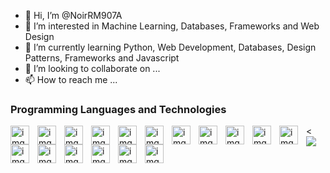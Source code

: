 - 👋 Hi, I’m @NoirRM907A
- 👀 I’m interested in Machine Learning, Databases, Frameworks and Web Design
- 🌱 I’m currently learning Python, Web Development, Databases, Design Patterns, Frameworks and Javascript
- 💞️ I’m looking to collaborate on ...
- 📫 How to reach me ...

<!---
NoirRM907A/NoirRM907A is a ✨ special ✨ repository because its `README.md` (this file) appears on your GitHub profile.
You can click the Preview link to take a look at your changes.
--->

### Programming Languages and Technologies

<!--C++-->
<a href="https://isocpp.org/" target="_blank" rel="noopener noreferrer">
<img align="left" alt="img" width="30px" style="padding-right:10px;" a="https://isocpp.org/" src="https://cdn.jsdelivr.net/gh/devicons/devicon/icons/cplusplus/cplusplus-original.svg" /></a>
<!--Java-->
<a href="https://www.oracle.com/java/" target="_blank" rel="noopener noreferrer">
<img align="left" alt="img" width="30px" style="padding-right:10px;" src="https://cdn.jsdelivr.net/gh/devicons/devicon/icons/java/java-original.svg" /></a>
<!--Python-->
<a href="https://www.python.org/" target="_blank" rel="noopener noreferrer">
<img align="left" alt="img" width="30px" style="padding-right:10px;" src="https://cdn.jsdelivr.net/gh/devicons/devicon/icons/python/python-original.svg" /></a>
<!--HTML-->
<a href="https://developer.mozilla.org/en-US/docs/Learn/Getting_started_with_the_web/HTML_basics" target="_blank" rel="noopener noreferrer">
<img align="left" alt="img" width="30px" style="padding-right:10px;" src="https://cdn.jsdelivr.net/gh/devicons/devicon/icons/html5/html5-original-wordmark.svg" /></a>
<!--CSS-->
<a href="https://developer.mozilla.org/en-US/docs/Learn/CSS/First_steps/What_is_CSS" target="_blank" rel="noopener noreferrer">
<img align="left" alt="img" width="30px" style="padding-right:10px;" src="https://cdn.jsdelivr.net/gh/devicons/devicon/icons/css3/css3-original-wordmark.svg" /></a>
<!--Javascript-->
<a href="https://developer.mozilla.org/en-US/docs/Web/JavaScript" target="_blank" rel="noopener noreferrer">
<img align="left" alt="img" width="30px" style="padding-right:10px;" src="https://cdn.jsdelivr.net/gh/devicons/devicon/icons/javascript/javascript-original.svg" /></a>
<!--Bootstrap-->
<a href="https://getbootstrap.com/" target="_blank" rel="noopener noreferrer">
<img align="left" alt="img" width="30px" style="padding-right:10px;" src="https://cdn.jsdelivr.net/gh/devicons/devicon/icons/bootstrap/bootstrap-original.svg" /></a>
<!--TensorFlow-->
<a href="https://www.tensorflow.org/" target="_blank" rel="noopener noreferrer">
<img align="left" alt="img" width="30px" style="padding-right:10px;" src="https://cdn.jsdelivr.net/gh/devicons/devicon/icons/tensorflow/tensorflow-original.svg" /></a>
<!--Git-->
<a href="https://git-scm.com/" target="_blank" rel="noopener noreferrer">
<img align="left" alt="img" width="30px" style="padding-right:10px;" src="https://cdn.jsdelivr.net/gh/devicons/devicon/icons/git/git-original.svg" /></a>
<!--JetBrains-->
<a href="https://www.jetbrains.com/" target="_blank" rel="noopener noreferrer">
<img align="left" alt="img" width="30px" style="padding-right:10px;" src="https://cdn.jsdelivr.net/gh/devicons/devicon/icons/jetbrains/jetbrains-original.svg" /></a>
<!--MySQL-->
<a href="https://www.mysql.com/" target="_blank" rel="noopener noreferrer">
<img align="left" alt="img" width="30px" style="padding-right:10px;" src="https://cdn.jsdelivr.net/gh/devicons/devicon/icons/mysql/mysql-original-wordmark.svg" /></a>
<!--Oracle-->
<a href="https://www.oracle.com/database/" target="_blank" rel="noopener noreferrer">
<img align="left" alt="img" width="30px" style="padding-right:10px;" src="https://cdn.jsdelivr.net/gh/devicons/devicon/icons/oracle/oracle-original.svg" /></a>
<!--R-->
<a href="https://www.r-project.org/" target="_blank" rel="noopener noreferrer">
<img align="left" alt="img" width="30px" style="padding-right:10px;" src="https://cdn.jsdelivr.net/gh/devicons/devicon/icons/r/r-original.svg" /></a>
<!--RStudio-->
<a href="https://www.rstudio.com/" target="_blank" rel="noopener noreferrer">
<img align="left" alt="img" width="30px" style="padding-right:10px;" src="https://cdn.jsdelivr.net/gh/devicons/devicon/icons/rstudio/rstudio-original.svg" /></a>
<!--Anaconda-->
<a href="https://www.anaconda.com/" target="_blank" rel="noopener noreferrer">
<img align="left" alt="img" width="30px" style="padding-right:10px;" src="https://cdn.jsdelivr.net/gh/devicons/devicon/icons/anaconda/anaconda-original-wordmark.svg" /></a>
<!--VSCode-->
<a href="https://code.visualstudio.com/" target="_blank" rel="noopener noreferrer">
<img align="left" alt="img" width="30px" style="padding-right:10px;" src="https://cdn.jsdelivr.net/gh/devicons/devicon/icons/vscode/vscode-original.svg" /></a>
<<br>
<!--Figma--> 
<a href="https://www.figma.com/" target="_blank" rel="noopener noreferrer">
<img align="left" alt="img" width="30px" style="padding-right:10px;" src="https://cdn.jsdelivr.net/gh/devicons/devicon/icons/figma/figma-original.svg" /></a>
<!--Canva-->
<a href="https://www.canva.com/" target="_blank" rel="noopener noreferrer">
<img src="https://cdn.jsdelivr.net/gh/devicons/devicon/icons/canva/canva-original.svg" /></a>
 
 
                                                                     
   
